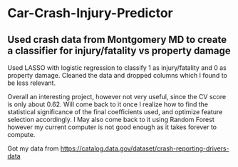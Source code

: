 # Car-Crash-Injury-Predictor
## Used crash data from Montgomery MD to create a classifier for injury/fatality vs property damage 
Used LASSO with logistic regression to classify 1 as injury/fatality and 0 as property damage.
Cleaned the data and dropped columns which I found to be less relevant.

Overall an interesting project, however not very useful, since the CV score is only about 0.62.
Will come back to it once I realize how to find the statistical significance of the final coefficients used, and optimize feature selection accordingly. I May also come back to it using Random Forest however my current computer is not good enough as it takes forever to compute.

Got my data from 
https://catalog.data.gov/dataset/crash-reporting-drivers-data


